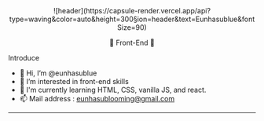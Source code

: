 <div align=center> 
![header](https://capsule-render.vercel.app/api?type=waving&color=auto&height=300&section=header&text=Eunhasublue&fontSize=90)


💪 Front-End 💪
</div>

Introduce
- 👋 Hi, I’m @eunhasublue
- 👀 I’m interested in front-end skills 
- 🌱 I'm currently learning HTML, CSS, vanilla JS, and react.
- 📫 Mail address : eunhasublooming@gmail.com

---



<!---
eunhasublue/eunhasublue is a ✨ special ✨ repository because its `README.md` (this file) appears on your GitHub profile.
You can click the Preview link to take a look at your changes.
--->
